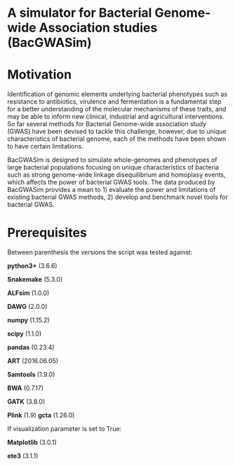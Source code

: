 # A simulator for Bacterial Genome-wide Association studies (BacGWASim)
# Motivation
Identification of genomic elements underlying bacterial phenotypes such as resistance to antibiotics, virulence and fermentation is a fundamental step for a better understanding of the molecular mechanisms of these traits, and may be able to inform new clinical, industrial and agricultural interventions. So far several methods for Bacterial Genome-wide association study (GWAS) have been devised to tackle this challenge, however, due to unique characteristics of bacterial genome, each of the methods have been shown to have certain limitations. 

BacGWASim is designed to simulate whole-genomes and phenotypes of large bacterial populations focusing on unique characteristics of bacteria such as strong genome-wide linkage disequilibrium and homoplasy events, which affects the power of bacterial GWAS tools. The data produced by BacGWASim provides a mean to 1) evaluate the power and limitations of existing bacterial GWAS methods, 2) develop and benchmark novel tools for bacterial GWAS.


# Prerequisites


Between parenthesis the versions the script was tested against:

**python3+** (3.6.6)

**Snakemake** (5.3.0)

**ALFsim** (1.0.0)

**DAWG** (2.0.0)

**numpy** (1.15.2)

**scipy** (1.1.0)

**pandas** (0.23.4)

**ART** (2016.06.05)

**Samtools** (1.9.0)

**BWA** (0.7.17)

**GATK** (3.8.0)

**Plink** (1.9)
**gcta** (1.26.0)

If visualization parameter is set to True:

**Matplotlib** (3.0.1)

**ete3** (3.1.1)

